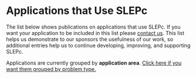 # Applications that Use SLEPc

The list below shows publications on applications that use SLEPc. If you want your application to be included in this list please [contact us](../contact/index).  This list helps us demonstrate to our sponsors the usefulness of our work, so additional entries help us to continue developing, improving, and supporting SLEPc.

<script src="../_static/js/apps.js"></script>

<div id="sortedbyapp">
<p>
Applications are currently grouped by <b>application area</b>.
<a href="#" id="sortedbyprob-show" onclick="toggleview('sortedbyapp','sortedbyprob');return false;">Click here if you want them grouped by problem type.</a>
</p>
<script>
var appareas = [];
for (var i=0;i<14;i++) {
  appareas[i] = { index: i, count: countapps(i) };
}
appareas.sort(function (a,b) {
  return b.count-a.count;
});
document.write('<table class=apps cellpadding=0px cellspacing=0px>');
document.write('<tr><th>Area</th><th>Count</th></tr>');
for (var j=0;j<14;j++) {
  var i = appareas[j].index;
  document.write('<tr><td><a href="#'+categword(i)+'">'+categ[i]+'</a></td>');
  document.write('<td>'+countapps(i)+'</td></tr>');
}
document.write('<tr><td><i>Total</i></td>');
document.write('<td><b>'+apps.length+'</b></td></tr>');
document.write('</table>');
for (var j=0;j<14;j++) {
  var i = appareas[j].index;
  document.write('<h2 id="'+categword(i)+'">'+categ[i]+'</h2>');
  document.write('<ol>');
  listapps(i);
  document.write('</ol>');
}
</script>
</div>

<div id="sortedbyprob" style="display: none">
<p>
Applications are currently grouped by <b>problem type</b>.
<a href="#" id="sortedbyapp-show" onclick="toggleview('sortedbyprob','sortedbyapp');return false;">Click here if you want them grouped by application area.</a>
</p>
<script>
var probcount = [];
for (var i=0;i<7;i++) {
  probcount[i] = { index: i, count: countprob(i) };
}
probcount.sort(function (a,b) {
  return b.count-a.count;
});
document.write('<table class=apps cellpadding=0px cellspacing=0px>');
document.write('<tr><th>Problem type</th><th>Count</th></tr>');
for (var j=0;j<7;j++) {
  var i = probcount[j].index;
  document.write('<tr><td><a href="#'+probword(i)+'">'+probtype[i]+'</a></td>');
  document.write('<td>'+countprob(i)+'</td></tr>');
}
document.write('<tr><td><i>Total</i></td>');
document.write('<td><b>'+apps.length+'</b></td></tr>');
document.write('</table>');
for (var j=0;j<7;j++) {
  var i = probcount[j].index;
  document.write('<h2 id="'+probword(i)+'">'+probtype[i]+'</h2>');
  document.write('<ol>');
  listappsbyprob(i);
  document.write('</ol>');
}
</script>
</div>


